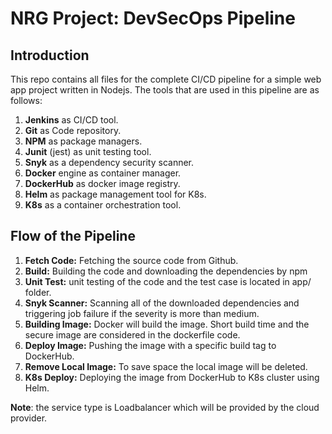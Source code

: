 # NRG Project: DevSecOps Pipeline

## Introduction
This repo contains all files for the complete CI/CD pipeline for a simple web app project written in Nodejs. 
The tools that are used in this pipeline are as follows:

1. **Jenkins** as CI/CD tool.
2. **Git** as Code repository.
3. **NPM** as package managers.
4. **Junit** (jest) as unit testing tool.
5. **Snyk** as a dependency security scanner.
6. **Docker** engine as container manager.
7. **DockerHub** as docker image registry.
8. **Helm** as package management tool for K8s.
9. **K8s** as a container orchestration tool.


## Flow of the Pipeline

1. **Fetch Code:** Fetching the source code from Github.
2. **Build:** Building the code and downloading the dependencies by npm
3. **Unit Test:** unit testing of the code and the test case is located in app/ folder.
4. **Snyk Scanner:** Scanning all of the downloaded dependencies and triggering job failure if the severity is more than medium.
5. **Building Image:** Docker will build the image. Short build time and the secure image are considered in the dockerfile code.
6. **Deploy Image:** Pushing the image with a specific build tag to DockerHub.
7. **Remove Local Image:** To save space the local image will be deleted.
8. **K8s Deploy:** Deploying the image from DockerHub to K8s cluster using Helm.

**Note**: the service type is Loadbalancer which will be provided by the cloud provider.

